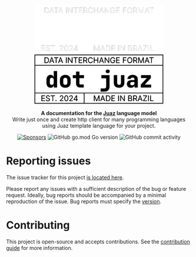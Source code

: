 <p align="center">
  <img src="./assets/icon-dark.svg#gh-dark-mode-only" width="350">
  <img src="./assets/icon-light.svg#gh-light-mode-only" width="350">
</p>

<p align="center">
<strong>A documentation for the <a href="https://github.com/isaqueveras/juaz">Juaz</a> language model</strong> <br/>
Write just once and create http client for many programming languages using Juaz template language for your project.</p>

<p align="center">
  <a href="https://github.com/sponsors/isaqueveras"><img src="https://img.shields.io/github/sponsors/isaqueveras" alt="Sponsors"
  /></a>
  <img src="https://img.shields.io/github/go-mod/go-version/isaqueveras/juaz" alt="GitHub go.mod Go version"/>
  <img alt="GitHub commit activity" src="https://img.shields.io/github/commit-activity/w/isaqueveras/juaz">
</p>

# Reporting issues

The issue tracker for this project [is located here](https://github.com/isaqueveras/juaz/issues).

Please report any issues with a sufficient description of the bug or feature request. Ideally, bug reports should be accompanied by a minimal reproduction of the issue. Bug reports must specify the [version](https://github.com/isaqueveras/juaz/releases).

# Contributing
This project is open-source and accepts contributions. See the [contribution guide](https://github.com/isaqueveras/juaz/blob/main/CONTRIBUTING.md) for more information.

